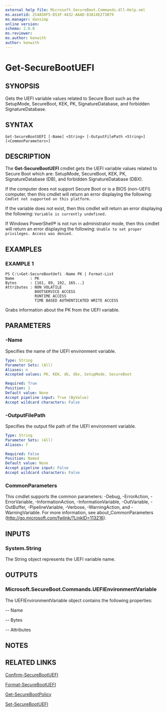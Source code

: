 ```yaml
---
external help file: Microsoft.SecureBoot.Commands.dll-Help.xml
ms.assetid: 254A50F5-D51F-4432-AAAD-83A14E273B79
ms.manager: dansimp
online version: 
schema: 2.0.0
ms.reviewer:
ms.author: kenwith
author: kenwith
---
```


# Get-SecureBootUEFI

## SYNOPSIS
Gets the UEFI variable values related to Secure Boot such as the SetupMode, SecureBoot, KEK, PK, SignatureDatabase, and forbidden SignatureDatabase.

## SYNTAX

```
Get-SecureBootUEFI [-Name] <String> [-OutputFilePath <String>] [<CommonParameters>]
```

## DESCRIPTION
The **Get-SecureBootUEFI** cmdlet gets the UEFI variable values related to Secure Boot which are: SetupMode, SecureBoot, KEK, PK, SignatureDatabase (DB), and forbidden SignatureDatabase (DBX).

If the computer does not support Secure Boot or is a BIOS (non-UEFI) computer, then this cmdlet will return an error displaying the following: `Cmdlet not supported on this platform.`

If the variable does not exist, then this cmdlet will return an error displaying the following: `Variable is currently undefined.`

If Windows PowerShell® is not run in administrator mode, then this cmdlet will return an error displaying the following: `Unable to set proper privileges.
Access was denied.`

## EXAMPLES

### EXAMPLE 1
```
PS C:\>Get-SecureBootUefi -Name PK | Format-List
Name       : PK 
Bytes      : {161, 89, 192, 165...} 
Attributes : NON VOLATILE 
             BOOTSERVICE ACCESS 
             RUNTIME ACCESS 
             TIME BASED AUTHENTICATED WRITE ACCESS
```

Grabs information about the PK from the UEFI variable.

## PARAMETERS

### -Name
Specifies the name of the UEFI environment variable.

```yaml
Type: String
Parameter Sets: (All)
Aliases: n
Accepted values: PK, KEK, db, dbx, SetupMode, SecureBoot

Required: True
Position: 1
Default value: None
Accept pipeline input: True (ByValue)
Accept wildcard characters: False
```

### -OutputFilePath
Specifies the output file path of the UEFI environment variable.

```yaml
Type: String
Parameter Sets: (All)
Aliases: f

Required: False
Position: Named
Default value: None
Accept pipeline input: False
Accept wildcard characters: False
```

### CommonParameters
This cmdlet supports the common parameters: -Debug, -ErrorAction, -ErrorVariable, -InformationAction, -InformationVariable, -OutVariable, -OutBuffer, -PipelineVariable, -Verbose, -WarningAction, and -WarningVariable. For more information, see about_CommonParameters (http://go.microsoft.com/fwlink/?LinkID=113216).

## INPUTS

### System.String
The String object represents the UEFI variable name.

## OUTPUTS

### Microsoft.SecureBoot.Commands.UEFIEnvironmentVariable
The UEFIEnvironmentVariable object contains the following properties: 

 -- Name 

 -- Bytes 

 -- Attributes

## NOTES

## RELATED LINKS

[Confirm-SecureBootUEFI](./Confirm-SecureBootUEFI.md)

[Format-SecureBootUEFI](./Format-SecureBootUEFI.md)

[Get-SecureBootPolicy](./Get-SecureBootPolicy.md)

[Set-SecureBootUEFI](./Set-SecureBootUEFI.md)

